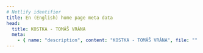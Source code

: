 ```yaml
---
# Netlify identifier
title: En (English) home page meta data
head:
  title: KOSTKA - TOMÁŠ VRÁNA
  meta:
    - { name: "description", content: "KOSTKA - TOMÁŠ VRÁNA", file: "" }
---
```

